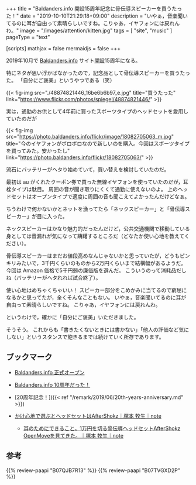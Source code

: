 +++
title = "Baldanders.info 開設15周年記念に骨伝導スピーカーを買うたった！"
date =  "2019-10-10T21:29:18+09:00"
description = "いやぁ，音楽聞いてるのに耳が自由って素晴らしいですね。こりゃあ，イヤフォンには戻れんわ。"
image = "/images/attention/kitten.jpg"
tags = [ "site", "music" ]
pageType = "text"

[scripts]
  mathjax = false
  mermaidjs = false
+++

2019年10月で [Baldanders.info] サイト[開設](https://baldanders.info/blog/000005/ "Baldanders.info 正式オープン")15周年になる。

特にネタが思い浮かばなかったので，記念品として骨伝導スピーカーを買うたった。
「自分にご褒美」というやつである（笑）

{{< fig-img src="./48874821446_16be6b6b97_e.jpg" title="買うたった" link="https://www.flickr.com/photos/spiegel/48874821446/"  >}}

実は，通勤のお供として4年前に買ったスポーツタイプのヘッドセットを愛用していたのだが

{{< fig-img src="https://photo.baldanders.info/flickr/image/18082705063_m.jpg" title="今のイヤフォンがボロボロなので新しいのを購入。今回はスポーツタイプを買ってみた。安かったし" link="https://photo.baldanders.info/flickr/18082705063/"  >}}

流石にバッテリーがヘタり始めていて，買い替えを検討していたのだ。

最初は au がくれたクーポン券で買った無線イヤフォンを使っていたのだが，耳栓タイプは駄目。
周囲の音が聞き取りにくくて通勤に使えないのよ。
上のヘッドセットはオープンタイプで適度に周囲の音も聞こえてよかったんだけどなぁ。

ちうわけで何かないかとネットを漁ってたら「ネックスピーカー」と「骨伝導スピーカー」が目に入った。

ネックスピーカーはかなり魅力的だったんだけど，公共交通機関で移動している身としては音漏れが気になって躊躇するところだ（どなたか使い心地を教えてください）。

骨伝導スピーカーはまだお値段高めなんじゃないかと思っていたが，どうもピンキリみたいで，3千円くらいのものから2万円くらいまで結構幅があるようだ。
今回は Amazon 価格で5千円弱の廉価版を選んだ。
こういうのって消耗品だしね（バッテリーがヘタれれば試合終了）。

使い心地はめちゃくちゃいい！ 
スピーカー部分をこめかみに当てるので窮屈になるかと思ってたが，全くそんなこともない。
いやぁ，音楽聞いてるのに耳が自由って素晴らしいですね。
こりゃあ，イヤフォンには戻れんわ。

というわけで，確かに「自分にご褒美」いただきました。

そうそう。
これからも「書きたくないときには書かない」「他人の評価など気にしない」というスタンスで飽きるまでは続けていく所存であります。 

## ブックマーク

- [Baldanders.info 正式オープン](https://baldanders.info/blog/000005/)
- [Baldanders.info 10周年だった！](https://baldanders.info/blog/000764/)
- [20周年記念！]({{< ref "/remark/2019/06/20th-years-anniversary.md" >}})

- [かけ心地で選ぶとヘッドセットはAfterShokz｜塚本 牧生｜note](https://note.com/tsukamoto/n/nf25e3dc9f995)
    - [耳のためにできること。1万円を切る骨伝導ヘッドセットAfterShokz OpenMoveを見てきた。｜塚本 牧生｜note](https://note.com/tsukamoto/n/nacdd57144504)

[Baldanders.info]: https://baldanders.info/

## 参考

{{% review-paapi "B07QJB7R13" %}} <!-- Bluetooth イヤホン 骨伝導 ヘッドホン -->
{{% review-paapi "B07TVGXD2P" %}} <!-- TEMPEST -->
